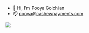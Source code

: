 - 👋 Hi, I’m Pooya Golchian
- 📫 pooya@cashewpayments.com

<picture>
  <source
    srcset="https://github-readme-stats.vercel.app/api?username=pooya-golchian&show_icons=true&theme=dark"
    media="(prefers-color-scheme: dark)"
  />
  <source
    srcset="https://github-readme-stats.vercel.app/api?username=pooya-golchian&show_icons=true"
    media="(prefers-color-scheme: light), (prefers-color-scheme: no-preference)"
  />
  <img src="https://github-readme-stats.vercel.app/api?username=pooya-golchian&show_icons=true" />
</picture>
